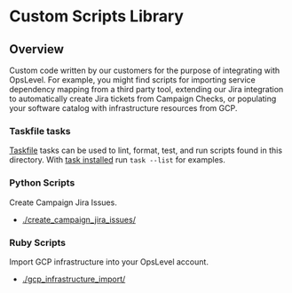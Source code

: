 # Custom Scripts Library

## Overview
Custom code written by our customers for the purpose of integrating with OpsLevel.
For example, you might find scripts for importing service dependency mapping from
a third party tool, extending our Jira integration to automatically create Jira
tickets from Campaign Checks, or populating your software catalog with
infrastructure resources from GCP.

### Taskfile tasks

[Taskfile](https://taskfile.dev/) tasks can be used to lint, format, test, and run
scripts found in this directory.
With [task installed](https://taskfile.dev/installation/) run `task --list` for examples.

### Python Scripts

Create Campaign Jira Issues.
- [./create_campaign_jira_issues/](./create_campaign_jira_issues/)

### Ruby Scripts

Import GCP infrastructure into your OpsLevel account.
- [./gcp_infrastructure_import/](./gcp_infrastructure_import/)
